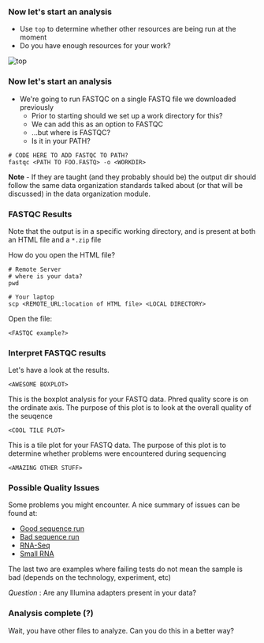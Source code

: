 ### Now let's start an analysis

* Use `top` to determine whether other resources are being run at the moment
 * Do you have enough resources for your work?

![top](https://github.com/plijnzaad/elixir-cloud-genomics/tree/master/lessons/images/top_screenshot.png)


### Now let's start an analysis

* We're going to run FASTQC on a single FASTQ file we downloaded previously
  * Prior to starting should we set up a work directory for this?
  * We can add this as an option to FASTQC
  * ...but where is FASTQC?
  * Is it in your PATH?

```
# CODE HERE TO ADD FASTQC TO PATH?
fastqc <PATH TO FOO.FASTQ> -o <WORKDIR>
```

**Note** - If they are taught (and they probably should be) the output dir should follow the same data organization standards talked about (or that will be discussed) in the data organization module.

### FASTQC Results

Note that the output is in a specific working directory, and is present at both an HTML file and a `*.zip` file

How do you open the HTML file?

```
# Remote Server
# where is your data?
pwd
```

```
# Your laptop
scp <REMOTE_URL:location of HTML file> <LOCAL DIRECTORY>
```

Open the file:

```
<FASTQC example?>
```

### Interpret FASTQC results

Let's have a look at the results.

````
<AWESOME BOXPLOT>
````

This is the boxplot analysis for your FASTQ data. Phred quality score is on the ordinate axis.  The purpose of this plot is to look at the overall quality of the seuqence

```
<COOL TILE PLOT>
```

This is a tile plot for your FASTQ data. The purpose of this plot is to determine whether problems were encountered during sequencing

```
<AMAZING OTHER STUFF>
```

### Possible Quality Issues

Some problems you might encounter.  A nice summary of issues can be found at:

* [Good sequence run](http://www.bioinformatics.babraham.ac.uk/projects/fastqc/good_sequence_short_fastqc.html)
* [Bad sequence run](http://www.bioinformatics.babraham.ac.uk/projects/fastqc/bad_sequence_fastqc.html)
* [RNA-Seq](http://www.bioinformatics.babraham.ac.uk/projects/fastqc/RNA-Seq_fastqc.html)
* [Small RNA](http://www.bioinformatics.babraham.ac.uk/projects/fastqc/small_rna_fastqc.html)

The last two are examples where failing tests do not mean the sample is bad (depends on the technology, experiment, etc)

*Question* : Are any Illumina adapters present in your data?

### Analysis complete (?)

Wait, you have other files to analyze.  Can you do this in a better way?

